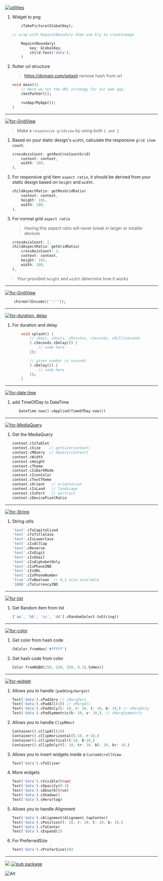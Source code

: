 [![utilities](https://img.shields.io/badge/=>-utilities-green?style=for-the-badge)]()

1) Widget to png

    ```dart
        cTakePicture(GlobalKey);

    // wrap with RepaintBoundary then use kry to createimage

        RepaintBoundary(
            key: GlobalKey,
            child:Text('data'),
        )
    ```
1) flutter url structure
    > https://domain.com/splash remove hash from url
    ```dart
    void main(){
        // Here we set the URL strategy for our web app.
        cSetPathUrl();

        runApp(MyApp());
    }
    ```
---
[![for-GridView](https://img.shields.io/badge/for-GridView-green?style=for-the-badge)]()
> Make a `responsive gridview` by using both `1 and 2` 
1) Based on your static design's `width`, calculate the responsive `grid item count`.

    ```dart
    crossAxisCount: getResCrosCountGrid(
        context: context,
        width: 180,
    ),
    ```
1) For responsive grid item `aspect ratio`, it should be derived from your static design based on `height` and `width`.

    ```dart
    childAspectRatio: getResGridRatio(
        context: context,
        height: 165,
        width: 180,
    ),
    ```
1) For normal grid `aspect ratio` 
    > Having this aspect ratio will never break in larger or smaller devices

    ```dart
    crossAxisCount: 2,
    childAspectRatio: getGridRatio(
        crossAxisCount: 2,
        context: context,
        height: 165,
        width: 180,
    ),
    ```
> Your provided `height` and `width` determine how it works
---
[![for-GridView](https://img.shields.io/badge/for-application/x_www_form_urlencoded-green?style=for-the-badge)]()
```dart
    cFormUrlEncode({'':''});
```
---
[![for-duration, delay](https://img.shields.io/badge/for-duration,_delay-green?style=for-the-badge)]()

1) For duration and delay
    
    ```dart
        void splash() {
            // cDays, cHours, cMinutes, cSeconds, cMilliseconds
            2.cSeconds.cDelay(() {  
                // code here
            });

            // given number in seconds
            3.cDelay(() {  
                // code here
            });
        }
    ```

---
[![for-date time](https://img.shields.io/badge/for-Date_time-green?style=for-the-badge)]()

1) add TimeOfDay to DateTime
    
    ```dart
       DateTime.now().cApplied(TimeOfDay.now())
    ```
---
[![for-MediaQuery](https://img.shields.io/badge/for-MediaQuery-green?style=for-the-badge)]()

1) Get the MediaQuery

    ```dart
    context.cIsTablet
    context.cSize    // getSize(context)
    context.cMQuery  // mQuery(context)
    context.cWidth 
    context.cHeight
    context.cTheme
    context.cIsDarkMode
    context.cIconColor
    context.cTextTheme
    context.cOrient   // orientation
    context.cIsLand   // landscape
    context.cIsPort   // portrait
    context.cDevicePixelRatio
    ```
---
[![for-String](https://img.shields.io/badge/for-String-green?style=for-the-badge)]()

1) String utils

    ```dart
    'text'.cToCapitalized
    'text'.cToTitleCase
    'text'.cIsLowerCase
    'text'.cIsAllCap
    'text'.cReverse
    'text'.cIsDigit
    'text'.cIsEmail
    'text'.cIsAlphabetOnly
    'text'.cIsPhoneIND
    'text'.cIsURL
    'text'.cIsPhoneNumber
    'true'.cToBoolean  // 0,1 also available
    '1000'.cToCurrencyIND
    ```
---
[![for-list](https://img.shields.io/badge/for-List-green?style=for-the-badge)]()

1) Get Random item from list

    ```dart
    ['aa', 'bb', 'cc', 'dd'].cRandomSelect.toString()
    ```
---
[![for-color](https://img.shields.io/badge/for-color-green?style=for-the-badge)]()
1)  Get color from hash code

    ```dart
    CHColor.fromHex('#fffff')
    ```
1) Get hash code from color

    ```dart
    Color.fromRGBO(250, 250, 250, 0.1).toHex()
    ```
---
[![for-widget](https://img.shields.io/badge/for-widget-green?style=for-the-badge)]()

1) Allows you to handle `(padding/margin)`

    ```dart
    Text('data').cPadZero // cMargZero 
    Text('data').cPadAll(10) // cMargAll
    Text('data').cPadOnly(l: 10, r: 10, t: 10, b: 10,) // cMargOnly
    Text('data').cPadSymmetric(h: 10, v: 10,), // cMargSymmetric
    ```
1) Allows you to handle `ClipRRect`

    ```dart
    Container().cClipAll(10) 
    Container().cClipHorizontal(l:10, r:10,) 
    Container().cClipVertical(t:10, b:10,) 
    Container().cClipOnly(tl: 10, tr: 10, bl: 10, br: 10,) 
    ```
1) Allows you to insert widgets inside a `CustomScrollView`
    ```dart
    Text('data').cToSliver
    ```
1) More widgets
    ```dart
    Text('data').cVisible(true)
    Text('data').cOpacity(0.3)
    Text('data').cAbsorb(true)
    Text('data').cShadow()
    Text('data').cHero(tag)
    ```
1) Allows you to handle Alignment
    ```dart
    Text('data').cAlignment(Alignment.topCenter)
    Text('data').cPosition(l: 10, r: 10, t: 10, b: 10,)
    Text('data').cToCenter
    Text('data').cExpand(2)
    ```
1) For PreferredSize
    ```dart
    Text('data').cPreferSize(20)
    ```
***

[![](https://img.shields.io/badge/From-RΞPADΓΞCH-blue??style=plastic)](https://repadtech.com/)
[![pub package](https://img.shields.io/pub/v/flutter_custom_utils.svg?logo=dart&logoColor=00b9fc)](https://pub.dartlang.org/packages/flutter_custom_utils)

![Alt](https://repobeats.axiom.co/api/embed/2101af02ba767cc668c359f4f1167731c55e3e87.svg "Activity graph")

